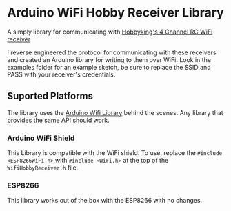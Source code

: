 # Arduino WiFi Hobby Receiver Library
A simply library for communicating with [Hobbyking's 4 Channel RC WiFi receiver](http://www.hobbyking.com/hobbyking/store/__21430__Hobbyking_IOS_Android_4CH_WiFi_Receiver.html)

I reverse engineered the protocol for communicating with these receivers and created an Arduino library for writing to them over WiFi. Look in the examples folder for an example sketch, be sure to replace the SSID and PASS with your receiver's credentials.

## Suported Platforms
The library uses the [Arduino Wifi Library](https://www.arduino.cc/en/Reference/WiFi) behind the scenes. Any library that provides the same API should work.

### Arduino WiFi Shield
This Library is compatible with the WiFi shield. To use, replace the `#include <ESP8266WiFi.h>` with `#include <WiFi.h>` at the top of the `WifiHobbyReceiver.h` file.

### ESP8266
This library works out of the box with the ESP8266 with no changes.
